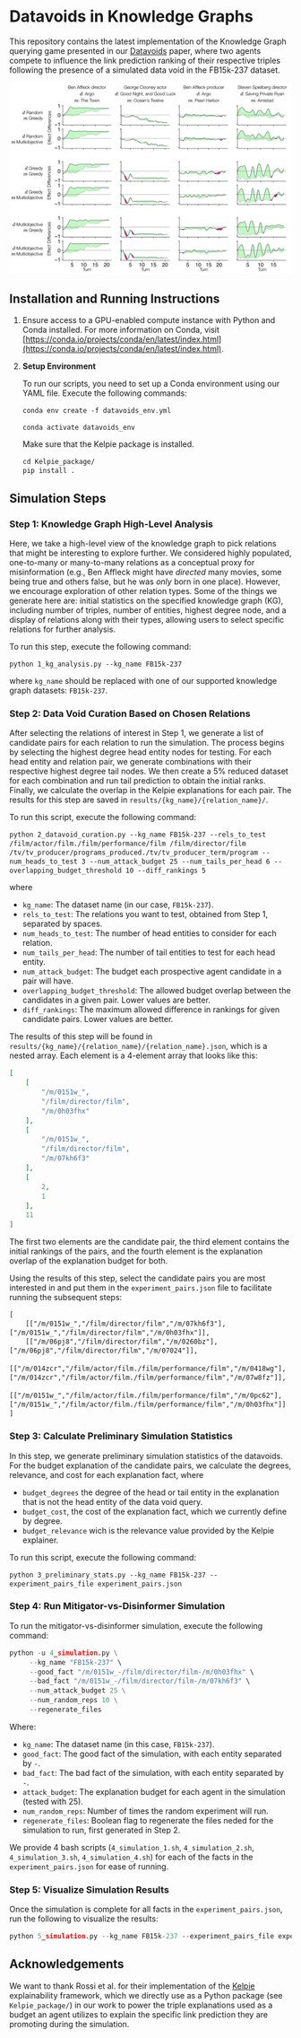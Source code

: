 # Datavoids in Knowledge Graphs

This repository contains the latest implementation of the Knowledge Graph querying game presented in our [Datavoids](https://github.com/huda-lab/datavoids) paper, where two agents compete to influence the link prediction ranking of their respective triples following the presence of a simulated data void in the FB15k-237 dataset.

![kg-graphs](/resources/kg.png)

## Installation and Running Instructions

1. Ensure access to a GPU-enabled compute instance with Python and Conda installed. For more information on Conda, visit [https://conda.io/projects/conda/en/latest/index.html](https://conda.io/projects/conda/en/latest/index.html).

2. **Setup Environment**

    To run our scripts, you need to set up a Conda environment using our YAML file. Execute the following commands:

    ```
    conda env create -f datavoids_env.yml
    ```

    ```
    conda activate datavoids_env
    ```

    Make sure that the Kelpie package is installed.

    ```
    cd Kelpie_package/ 
    pip install .
    ```

## Simulation Steps

### Step 1: Knowledge Graph High-Level Analysis

Here, we take a high-level view of the knowledge graph to pick relations that might be interesting to explore further. We considered highly populated, one-to-many or many-to-many relations as a conceptual proxy for misinformation (e.g., Ben Affleck might have *directed* many movies, some being true and others false, but he was *only* born in one place). However, we encourage exploration of other relation types. Some of the things we generate here are: initial statistics on the specified knowledge graph (KG), including number of triples, number of entities, highest degree node, and a display of relations along with their types, allowing users to select specific relations for further analysis.

To run this step, execute the following command:
```
python 1_kg_analysis.py --kg_name FB15k-237
```
where `kg_name` should be replaced with one of our supported knowledge graph datasets: `FB15k-237`.

### Step 2: Data Void Curation Based on Chosen Relations

After selecting the relations of interest in Step 1, we generate a list of candidate pairs for each relation to run the simulation. The process begins by selecting the highest degree head entity nodes for testing. For each head entity and relation pair, we generate combinations with their respective highest degree tail nodes. We then create a 5% reduced dataset for each combination and run tail prediction to obtain the initial ranks. Finally, we calculate the overlap in the Kelpie explanations for each pair.
The results for this step are saved in `results/{kg_name}/{relation_name}/`.

To run this script, execute the following command:

```
python 2_datavoid_curation.py --kg_name FB15k-237 --rels_to_test /film/actor/film./film/performance/film /film/director/film /tv/tv_producer/programs_produced./tv/tv_producer_term/program --num_heads_to_test 3 --num_attack_budget 25 --num_tails_per_head 6 --overlapping_budget_threshold 10 --diff_rankings 5
```
where
* `kg_name`: The dataset name (in our case, `FB15k-237`).
* `rels_to_test`: The relations you want to test, obtained from Step 1, separated by spaces.
* `num_heads_to_test`: The number of head entities to consider for each relation.
* `num_tails_per_head`: The number of tail entities to test for each head entity.
* `num_attack_budget`: The budget each prospective agent candidate in a pair will have.
* `overlapping_budget_threshold`: The allowed budget overlap between the candidates in a given pair. Lower values are better.
* `diff_rankings`: The maximum allowed difference in rankings for given candidate pairs. Lower values are better.

The results of this step will be found in `results/{kg_name}/{relation_name}/{relation_name}.json`, which is a nested array. Each element is a 4-element array that looks like this:

```json
[
    [
        "/m/0151w_",
        "/film/director/film",
        "/m/0h03fhx"
    ],
    [
        "/m/0151w_",
        "/film/director/film",
        "/m/07kh6f3"
    ],
    [
        2,
        1
    ],
    11
]
```

The first two elements are the candidate pair, the third element contains the initial rankings of the pairs, and the fourth element is the explanation overlap of the explanation budget for both.

Using the results of this step, select the candidate pairs you are most interested in and put them in the ```experiment_pairs.json``` file to facilitate running the subsequent steps:

```
[
    [["/m/0151w_","/film/director/film","/m/07kh6f3"], ["/m/0151w_","/film/director/film","/m/0h03fhx"]],
    [["/m/06pj8","/film/director/film","/m/0260bz"], ["/m/06pj8","/film/director/film","/m/07024"]],
    [["/m/014zcr","/film/actor/film./film/performance/film","/m/0418wg"], ["/m/014zcr","/film/actor/film./film/performance/film","/m/07w8fz"]],
    [["/m/0151w_","/film/actor/film./film/performance/film","/m/0pc62"], ["/m/0151w_","/film/actor/film./film/performance/film","/m/0h03fhx"]]
]
````

### Step 3: Calculate Preliminary Simulation Statistics


In this step, we generate preliminary simulation statistics of the datavoids. For the budget explanation of the candidate pairs, we calculate the degrees, relevance, and cost for each explanation fact, where

* `budget_degrees`  the degree of the head or tail entity in the explanation that is not the head entity of the data void query.
* `budget_cost`, the cost of the explanation fact, which we currently define by degree. 
* `budget_relevance` wich is the relevance value provided by the Kelpie explainer.


To run this script, execute the following command: 

```
python 3_preliminary_stats.py --kg_name FB15k-237 --experiment_pairs_file experiment_pairs.json
```

### Step 4: Run Mitigator-vs-Disinformer Simulation

To run the mitigator-vs-disinformer simulation, execute the following command:

```python
python -u 4_simulation.py \
     --kg_name "FB15k-237" \
     --good_fact "/m/0151w_-/film/director/film-/m/0h03fhx" \
     --bad_fact "/m/0151w_-/film/director/film-/m/07kh6f3" \
     --num_attack_budget 25 \
     --num_random_reps 10 \
     --regenerate_files
```
Where:

- `kg_name`: The dataset name (in this case, `FB15k-237`).
- `good_fact`: The good fact of the simulation, with each entity separated by `-`.
- `bad_fact`: The bad fact of the simulation, with each entity separated by `-`.
- `attack_budget`: The explanation budget for each agent in the simulation (tested with 25).
- `num_random_reps`: Number of times the random experiment will run.
- `regenerate_files`: Boolean flag to regenerate the files neded for the simulation to run, first generated in Step 2.

We provide 4 bash scripts (`4_simulation_1.sh`, `4_simulation_2.sh`, `4_simulation_3.sh`, `4_simulation_4.sh`) for each of the facts in the `experiment_pairs.json` for ease of running.

### Step 5: Visualize Simulation Results
Once the simulation is complete for all facts in the `experiment_pairs.json`, run the following to visualize the results:

```python
python 5_simulation.py --kg_name FB15k-237 --experiment_pairs_file experiment_pairs.json

```

## Acknowledgements

We want to thank Rossi et al. for their implementation of the [Kelpie](https://github.com/AndRossi/Kelpie) explainability framework, which we directly use as a Python package (see ```Kelpie_package/```) in our work to power the triple explanations used as a budget an agent utilizes to explain the specific link prediction they are promoting during the simulation.
